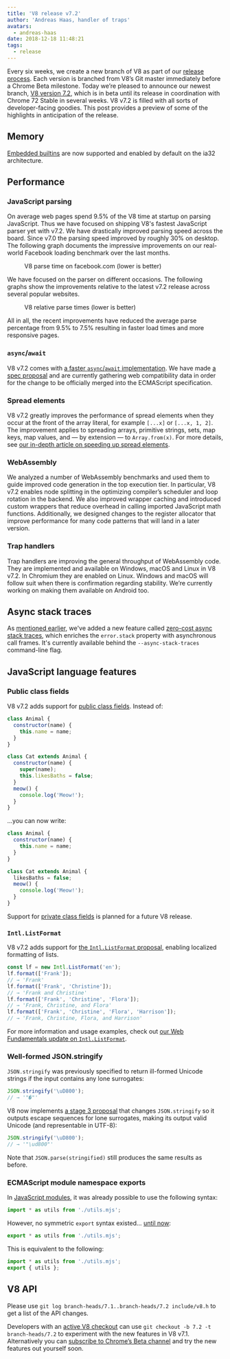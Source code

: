 ```yaml
---
title: 'V8 release v7.2'
author: 'Andreas Haas, handler of traps'
avatars:
  - andreas-haas
date: 2018-12-18 11:48:21
tags:
  - release
---
```

Every six weeks, we create a new branch of V8 as part of our [release process](/docs/release-process). Each version is branched from V8’s Git master immediately before a Chrome Beta milestone. Today we’re pleased to announce our newest branch, [V8 version 7.2](https://chromium.googlesource.com/v8/v8.git/+log/branch-heads/7.2), which is in beta until its release in coordination with Chrome 72 Stable in several weeks. V8 v7.2 is filled with all sorts of developer-facing goodies. This post provides a preview of some of the highlights in anticipation of the release.

## Memory

[Embedded builtins](/blog/embedded-builtins) are now supported and enabled by default on the ia32 architecture.

## Performance

### JavaScript parsing

On average web pages spend 9.5% of the V8 time at startup on parsing JavaScript. Thus we have focused on shipping V8's fastest JavaScript parser yet with v7.2. We have drastically improved parsing speed across the board. Since v7.0 the parsing speed improved by roughly 30% on desktop. The following graph documents the impressive improvements on our real-world Facebook loading benchmark over the last months.

<figure>
  <img src="/_img/v8-release-72/facebook-parse-time.png" srcset="/_img/v8-release-72/facebook-parse-time@2x.png 2x" alt="">
  <figcaption>V8 parse time on facebook.com (lower is better)</figcaption>
</figure>

We have focused on the parser on different occasions. The following graphs show the improvements relative to the latest v7.2 release across several popular websites.

<figure>
  <img src="/_img/v8-release-72/relative-parse-times.svg" alt="">
  <figcaption> V8 relative parse times (lower is better)</figcaption>
</figure>

All in all, the recent improvements have reduced the average parse percentage from 9.5% to 7.5% resulting in faster load times and more responsive pages.

### `async`/`await`

V8 v7.2 comes with [a faster `async`/`await` implementation](/blog/fast-async#await-under-the-hood). We have made [a spec proposal](https://github.com/tc39/ecma262/pull/1250) and are currently gathering web compatibility data in order for the change to be officially merged into the ECMAScript specification.

### Spread elements

V8 v7.2 greatly improves the performance of spread elements when they occur at the front of the array literal, for example `[...x]` or `[...x, 1, 2]`. The improvement applies to spreading arrays, primitive strings, sets, map keys, map values, and — by extension — to `Array.from(x)`. For more details, see [our in-depth article on speeding up spread elements](/blog/spread-elements).

### WebAssembly

We analyzed a number of WebAssembly benchmarks and used them to guide improved code generation in the top execution tier. In particular, V8 v7.2 enables node splitting in the optimizing compiler’s scheduler and loop rotation in the backend. We also improved wrapper caching and introduced custom wrappers that reduce overhead in calling imported JavaScript math functions. Additionally, we designed changes to the register allocator that improve performance for many code patterns that will land in a later version.

### Trap handlers

Trap handlers are improving the general throughput of WebAssembly code. They are implemented and available on Windows, macOS and Linux in V8 v7.2. In Chromium they are enabled on Linux. Windows and macOS will follow suit when there is confirmation regarding stability. We’re currently working on making them available on Android too.

## Async stack traces

As [mentioned earlier](/blog/fast-async#improved-developer-experience), we've added a new feature called [zero-cost async stack traces](https://bit.ly/v8-zero-cost-async-stack-traces), which enriches the `error.stack` property with asynchronous call frames. It's currently available behind the `--async-stack-traces` command-line flag.

## JavaScript language features

### Public class fields

V8 v7.2 adds support for [public class fields](https://developers.google.com/web/updates/2018/12/class-fields). Instead of:

```js
class Animal {
  constructor(name) {
    this.name = name;
  }
}

class Cat extends Animal {
  constructor(name) {
    super(name);
    this.likesBaths = false;
  }
  meow() {
    console.log('Meow!');
  }
}
```

…you can now write:

```js
class Animal {
  constructor(name) {
    this.name = name;
  }
}

class Cat extends Animal {
  likesBaths = false;
  meow() {
    console.log('Meow!');
  }
}
```

Support for [private class fields](https://developers.google.com/web/updates/2018/12/class-fields#private_class_fields) is planned for a future V8 release.

### `Intl.ListFormat`

V8 v7.2 adds support for [the `Intl.ListFormat` proposal](https://developers.google.com/web/updates/2018/12/intl-listformat), enabling localized formatting of lists.

```js
const lf = new Intl.ListFormat('en');
lf.format(['Frank']);
// → 'Frank'
lf.format(['Frank', 'Christine']);
// → 'Frank and Christine'
lf.format(['Frank', 'Christine', 'Flora']);
// → 'Frank, Christine, and Flora'
lf.format(['Frank', 'Christine', 'Flora', 'Harrison']);
// → 'Frank, Christine, Flora, and Harrison'
```

For more information and usage examples, check out [our Web Fundamentals update on `Intl.ListFormat`](https://developers.google.com/web/updates/2018/12/intl-listformat).

### Well-formed JSON.stringify

`JSON.stringify` was previously specified to return ill-formed Unicode strings if the input contains any lone surrogates:

```js
JSON.stringify('\uD800');
// → '"�"'
```

V8 now implements [a stage 3 proposal](https://github.com/tc39/proposal-well-formed-stringify) that changes `JSON.stringify` so it outputs escape sequences for lone surrogates, making its output valid Unicode (and representable in UTF-8):

```js
JSON.stringify('\uD800');
// → '"\ud800"'
```

Note that `JSON.parse(stringified)` still produces the same results as before.

### ECMAScript module namespace exports

In [JavaScript modules](https://developers.google.com/web/fundamentals/primers/modules), it was already possible to use the following syntax:

```js
import * as utils from './utils.mjs';
```

However, no symmetric `export` syntax existed… [until now](https://github.com/tc39/proposal-export-ns-from):

```js
export * as utils from './utils.mjs';
```

This is equivalent to the following:

```js
import * as utils from './utils.mjs';
export { utils };
```

## V8 API

Please use `git log branch-heads/7.1..branch-heads/7.2 include/v8.h` to get a list of the API changes.

Developers with an [active V8 checkout](/docs/source-code#using-git) can use `git checkout -b 7.2 -t branch-heads/7.2` to experiment with the new features in V8 v7.1. Alternatively you can [subscribe to Chrome’s Beta channel](https://www.google.com/chrome/browser/beta.html) and try the new features out yourself soon.
